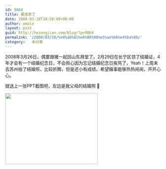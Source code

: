 ```yaml
---
id: 9864
title: 要成家了
date: 2008-03-18T10:58:00+00:00
author: omale
layout: post
guid: http://hezongjian.com/blog/?p=9864
permalink: '/2008/03/18/%e8%a6%81%e6%88%90%e5%ae%b6%e4%ba%86/'
category:   未分类  
---
```

2008年3月26日，偶要跟猪一起回山东拜堂了。2月29日在长宁区领了结婚证，4年才会有一个结婚纪念日，不会担心因为忘记结婚纪念日挨骂了，Yeah！上周末去苏州拍了结婚照，比较折腾，但是还小有成绩。希望婚事能够热热闹闹，开开心心。

就送上一张PPT截图吧，左边是我父母的结婚照 🙂

[<img alt="" class="size-medium wp-image-10298" height="229" src="/uploads/2008/03/marry-300x229.jpg" title="marry" width="300" />](/uploads/2008/03/marry.jpg) 

 